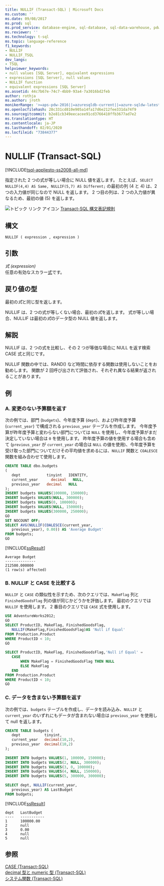 ```yaml
---
title: NULLIF (Transact-SQL) | Microsoft Docs
ms.custom: ''
ms.date: 09/08/2017
ms.prod: sql
ms.prod_service: database-engine, sql-database, sql-data-warehouse, pdw
ms.reviewer: ''
ms.technology: t-sql
ms.topic: language-reference
f1_keywords:
- NULLIF
- NULLIF_TSQL
dev_langs:
- TSQL
helpviewer_keywords:
- null values [SQL Server], equivalent expressions
- expressions [SQL Server], null values
- NULLIF function
- equivalent expressions [SQL Server]
ms.assetid: 44c7b67e-74c7-4bb9-93a4-7a3016bd2feb
author: rothja
ms.author: jroth
monikerRange: '>=aps-pdw-2016||=azuresqldb-current||=azure-sqldw-latest||>=sql-server-2016||=sqlallproducts-allversions||>=sql-server-linux-2017||=azuresqldb-mi-current'
ms.openlocfilehash: 28c331cd810e905a14fa17d6e212fee331da74f9
ms.sourcegitcommit: b2e81cb349eecacee91cd3766410ffb3677ad7e2
ms.translationtype: HT
ms.contentlocale: ja-JP
ms.lasthandoff: 02/01/2020
ms.locfileid: "73844377"
---
```

# <a name="nullif-transact-sql"></a>NULLIF (Transact-SQL)
[!INCLUDE[tsql-appliesto-ss2008-all-md](../../includes/tsql-appliesto-ss2008-all-md.md)]

  指定された 2 つの式が等しい場合に NULL 値を返します。 たとえば、`SELECT NULLIF(4,4) AS Same, NULLIF(5,7) AS Different;` の最初の列 (4 と 4) は、2 つの入力値が同じなので NULL を返します。 2 つ目の列は、2 つの入力値が異なるため、最初の値 (5) を返します。 
  
 ![トピック リンク アイコン](../../database-engine/configure-windows/media/topic-link.gif "トピック リンク アイコン") [Transact-SQL 構文表記規則](../../t-sql/language-elements/transact-sql-syntax-conventions-transact-sql.md)  
  
## <a name="syntax"></a>構文  
  
```  
NULLIF ( expression , expression )  
```  
  
## <a name="arguments"></a>引数  
 *式 (expression)*  
 任意の有効なスカラー[式](../../t-sql/language-elements/expressions-transact-sql.md)です。  
  
## <a name="return-types"></a>戻り値の型  
 最初の*式*と同じ型を返します。  
  
 NULLIF は、2 つの式が等しくない場合、最初の*式*を返します。 式が等しい場合、NULLIF は最初の*式*のデータ型の NULL 値を返します。  
  
## <a name="remarks"></a>解説  
 NULLIF は、2 つの式を比較し、その 2 つが等価な場合に NULL を返す検索 CASE 式と同じです。  
  
 NULLIF 関数の中では、RAND() など時間に依存する関数は使用しないことをお勧めします。 関数が 2 回呼び出されて評価され、それぞれ異なる結果が返されることがあります。  
  
## <a name="examples"></a>例  
  
### <a name="a-returning-budget-amounts-that-have-not-changed"></a>A. 変更のない予算額を返す  
 次の例では、部門 (`budgets`)、今年度予算 (`dept`)、および昨年度予算 (`current_year`) で構成される `previous_year` テーブルを作成します。 今年度予算が昨年度予算と変わらない部門については `NULL` を使用し、今年度予算がまだ決定していない場合は `0` を使用します。 昨年度予算の値を使用する場合も含めて (`previous_year` が `current_year` の場合は `NULL` の値を使用)、今年度予算を受け取った部門についてだけその平均値を求めるには、`NULLIF` 関数と `COALESCE` 関数を組み合わせて使用します。  
  
```sql  
CREATE TABLE dbo.budgets  
(  
   dept            tinyint   IDENTITY,  
   current_year      decimal   NULL,  
   previous_year   decimal   NULL  
);  
INSERT budgets VALUES(100000, 150000);  
INSERT budgets VALUES(NULL, 300000);  
INSERT budgets VALUES(0, 100000);  
INSERT budgets VALUES(NULL, 150000);  
INSERT budgets VALUES(300000, 250000);  
GO    
SET NOCOUNT OFF;  
SELECT AVG(NULLIF(COALESCE(current_year,  
   previous_year), 0.00)) AS 'Average Budget'  
FROM budgets;  
GO  
```  
  
 [!INCLUDE[ssResult](../../includes/ssresult-md.md)]  
  
 ```
 Average Budget  
 --------------  
 212500.000000  
 (1 row(s) affected)
 ```  
  
### <a name="b-comparing-nullif-and-case"></a>B. NULLIF と CASE を比較する  
 `NULLIF` と `CASE` の類似性を示すため、次のクエリでは、`MakeFlag` 列と `FinishedGoodsFlag` 列の値が同じかどうかを評価します。 最初のクエリでは `NULLIF` を使用します。 2 番目のクエリでは `CASE` 式を使用します。  
  
```sql  
USE AdventureWorks2012;  
GO  
SELECT ProductID, MakeFlag, FinishedGoodsFlag,   
   NULLIF(MakeFlag,FinishedGoodsFlag)AS 'Null if Equal'  
FROM Production.Product  
WHERE ProductID < 10;  
GO  
  
SELECT ProductID, MakeFlag, FinishedGoodsFlag,'Null if Equal' =  
   CASE  
       WHEN MakeFlag = FinishedGoodsFlag THEN NULL  
       ELSE MakeFlag  
   END  
FROM Production.Product  
WHERE ProductID < 10;  
GO  
```  

### <a name="c-returning-budget-amounts-that-contain-no-data"></a>C. データを含まない予算額を返す  
 次の例では、`budgets` テーブルを作成し、データを読み込み、`NULLIF` と `current_year` のいずれにもデータが含まれない場合は `previous_year` を使用して null を返します。  
  
```sql  
CREATE TABLE budgets (  
   dept           tinyint,  
   current_year   decimal(10,2),  
   previous_year  decimal(10,2)  
);  
  
INSERT INTO budgets VALUES(1, 100000, 150000);  
INSERT INTO budgets VALUES(2, NULL, 300000);  
INSERT INTO budgets VALUES(3, 0, 100000);  
INSERT INTO budgets VALUES(4, NULL, 150000);  
INSERT INTO budgets VALUES(5, 300000, 300000);  
  
SELECT dept, NULLIF(current_year,  
   previous_year) AS LastBudget  
FROM budgets;  
```  
  
 [!INCLUDE[ssResult](../../includes/ssresult-md.md)]  
  
 ```
 dept   LastBudget  
 ----   -----------  
 1      100000.00  
 2      null 
 3      0.00  
 4      null  
 5      null
 ```  
  
## <a name="see-also"></a>参照  
 [CASE &#40;Transact-SQL&#41;](../../t-sql/language-elements/case-transact-sql.md)   
 [decimal 型と numeric 型 &#40;Transact-SQL&#41;](../../t-sql/data-types/decimal-and-numeric-transact-sql.md)   
 [システム関数 &#40;Transact-SQL&#41;](../../relational-databases/system-functions/system-functions-category-transact-sql.md)  
  
  

